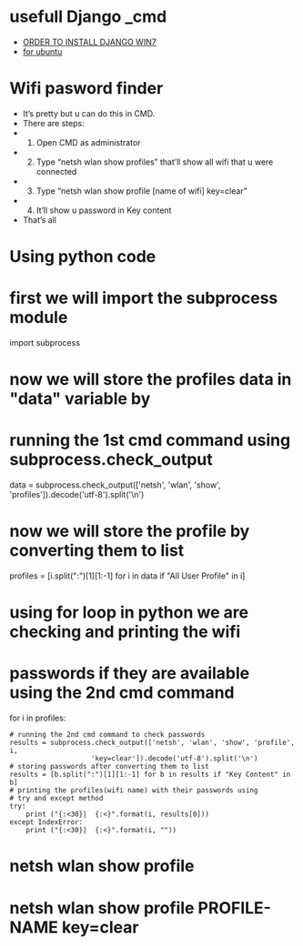 # usefull Django _cmd
* <a href="https://github.com/Amankhalsa/usefull_cmd/blob/main/Clean_Django%20CMDs.txt">ORDER TO INSTALL DJANGO WIN7</a>
* <a href="https://www.c-sharpcorner.com/article/how-to-install-pip-django-virtualenv-in-ubuntu/">for ubuntu</a>

# Wifi pasword finder 
  *  It’s pretty but u can do this in CMD.
  *  There are steps:
  *  1) Open CMD as administrator
  *  2) Type “netsh wlan show profiles” that’ll show all wifi that u were connected
  *  3) Type “netsh wlan show profile [name of wifi] key=clear”
  *  4) It’ll show u password in Key content
  *  That’s all
# Using python code 

 # first we will import the subprocess module
import subprocess

# now we will store the profiles data in "data" variable by 
# running the 1st cmd command using subprocess.check_output
data = subprocess.check_output(['netsh', 'wlan', 'show', 'profiles']).decode('utf-8').split('\n')

# now we will store the profile by converting them to list
profiles = [i.split(":")[1][1:-1] for i in data if "All User Profile" in i]

# using for loop in python we are checking and printing the wifi 
# passwords if they are available using the 2nd cmd command
for i in profiles:

    # running the 2nd cmd command to check passwords
    results = subprocess.check_output(['netsh', 'wlan', 'show', 'profile', i, 
                        'key=clear']).decode('utf-8').split('\n')
    # storing passwords after converting them to list
    results = [b.split(":")[1][1:-1] for b in results if "Key Content" in b]
    # printing the profiles(wifi name) with their passwords using 
    # try and except method 
    try:
        print ("{:<30}|  {:<}".format(i, results[0]))
    except IndexError:
        print ("{:<30}|  {:<}".format(i, ""))

#         netsh wlan show profile
# netsh wlan show profile PROFILE-NAME key=clear
